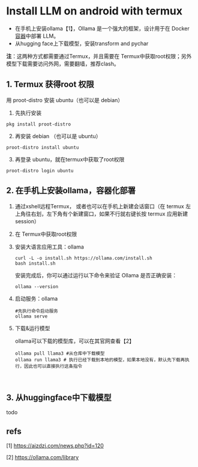 # Install LLM on android with termux 

- 在手机上安装ollama【1】，Ollama 是一个强大的框架，设计用于在 Docker [容器](https://so.csdn.net/so/search?q=容器&spm=1001.2101.3001.7020)中部署 LLM。
- 从hugging face上下载模型，安装transform and pychar

**注**：这两种方式都需要通过Termux，并且需要在 Termux中获取root权限；另外模型下载需要访问外网，需要翻墙，推荐clash。

## 1. Termux 获得root 权限

用 proot-distro 安装 ubuntu（也可以是 debian）

1. 先执行安装

```shell
pkg install proot-distro
```

2. 再安装 debian （也可以是 ubuntu）

```shell
proot-distro install ubuntu
```

3. 再登录 ubuntu，就在termux中获取了root权限

```shell
proot-distro login ubuntu
```



## 2. 在手机上安装ollama，容器化部署

1. 通过xshell远程Termux， 或者也可以在手机上新建会话窗口（在 termux 左上角往右划，左下角有个新建窗口，如果不行就右键长按 termux 应用新建 session）

2. 在 Termux中获取root权限

3. 安装大语言应用工具：ollama

   ```shell
   curl -L -o install.sh https://ollama.com/install.sh
   bash install.sh
   ```

   安装完成后，你可以通过运行以下命令来验证 Ollama 是否正确安装：

   ```shell
   ollama --version
   ```

4. 启动服务：ollama

   ```shell
   #先执行命令启动服务
   ollama serve
   ```

5. 下载&运行模型

    ollama可以下载的模型库，可以在其官网查看【2】

   ```shell
   ollama pull llama3 #从仓库中下载模型
   ollama run llama3 # 执行已经下载到本地的模型，如果本地没有，默认先下载再执行，因此也可以直接执行这条指令
   ```

   

​		

## 3. 从huggingface中下载模型

todo





## refs

[1] https://aizdzj.com/news.php?id=120

[2] https://ollama.com/library